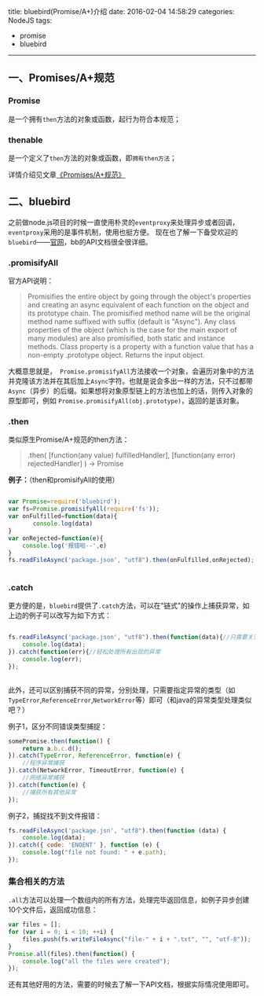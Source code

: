 title: bluebird(Promise/A+)介绍
date: 2016-02-04 14:58:29
categories: NodeJS
tags: 
- promise
- bluebird
---


## 一、Promises/A+规范

### Promise

是一个拥有`then`方法的对象或函数，起行为符合本规范；

### thenable

是一个定义了`then`方法的对象或函数，即`拥有then方法`；

详情介绍见文章[《Promises/A+规范》](http://www.ituring.com.cn/article/66566)

## 二、bluebird

之前做node.js项目的时候一直使用朴灵的`eventproxy`来处理异步或者回调，`eventproxy`采用的是事件机制，使用也挺方便。
现在也了解一下备受欢迎的`bluebird`——[官网](http://bluebirdjs.com/)，bb的API文档很全很详细。
<!--more-->
### .promisifyAll

官方API说明：
> Promisifies the entire object by going through the object's properties and creating an async equivalent of each function on the object and its prototype chain. The promisified method name will be the original method name suffixed with suffix (default is "Async"). Any class properties of the object (which is the case for the main export of many modules) are also promisified, both static and instance methods. Class property is a property with a function value that has a non-empty .prototype object. Returns the input object.

大概意思就是，` Promise.promisifyAll`方法接收一个对象，会遍历对象中的方法并克隆该方法并在其后加上`Async`字符。也就是说会多出一样的方法，只不过都带`Async`（异步）的后缀。如果想将对象原型链上的方法也加上的话，则传入对象的原型即可，例如 `Promise.promisifyAll(obj.prototype)`，返回的是该对象。

### .then

类似原生Promise/A+规范的then方法：
> .then(
    [function(any value) fulfilledHandler],
    [function(any error) rejectedHandler]
    ) -> Promise

**例子：**（then和promisifyAll的使用）
```javascript

var Promise=require('bluebird');
var fs=Promise.promisifyAll(require('fs'));
var onFulfilled=function(data){
       console.log(data)
}
var onRejected=function(e){
    console.log('报错啦--',e)
}
fs.readFileAsync('package.json', "utf8").then(onFulfilled,onRejected);
    
```

### .catch
更方便的是，`bluebird`提供了`.catch`方法，可以在"链式"的操作上捕获异常，如上边的例子可以改写为如下方式：
```javascript

fs.readFileAsync('package.json', "utf8").then(function(data){//只需要关注成功的时候
    console.log(data);
}).catch(function(err){//轻松处理所有出现的异常
    console.log(err);
});
    
```

此外，还可以区别捕获不同的异常，分别处理，只需要指定异常的类型（如`TypeError`,`ReferenceError`,`NetworkError`等）即可（和java的异常类型处理类似吧？）

例子1，区分不同错误类型捕捉：
```javascript
somePromise.then(function() {
    return a.b.c.d();
}).catch(TypeError, ReferenceError, function(e) {
    //程序异常捕获
}).catch(NetworkError, TimeoutError, function(e) {
    //网络异常捕获
}).catch(function(e) {
    //捕获所有其他异常
});
```

例子2，捕捉找不到文件报错：
```javascript
fs.readFileAsync('package.jsn', "utf8").then(function (data) {
    console.log(data);
}).catch({ code: 'ENOENT' }, function (e) {
    console.log("file not found: " + e.path);
});

```

### 集合相关的方法
`.all`方法可以处理一个数组内的所有方法，处理完毕返回信息，如例子异步创建10个文件后，返回成功信息：

```javascript
var files = [];
for (var i = 0; i < 10; ++i) {
    files.push(fs.writeFileAsync("file-" + i + ".txt", "", "utf-8"));
}
Promise.all(files).then(function() {
    console.log("all the files were created");
});
```

还有其他好用的方法，需要的时候去了解一下API文档，根据实际情况使用即可。